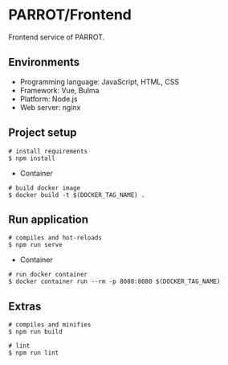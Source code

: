 # PARROT/Frontend
Frontend service of PARROT.

## Environments
- Programming language: JavaScript, HTML, CSS
- Framework: Vue, Bulma
- Platform: Node.js
- Web server: nginx

## Project setup
```
# install requirements
$ npm install
```

- Container
```
# build docker image
$ docker build -t $(DOCKER_TAG_NAME) .
```

## Run application
```
# compiles and hot-reloads
$ npm run serve
```

- Container
```
# run docker container
$ docker container run --rm -p 8080:8080 $(DOCKER_TAG_NAME)
```

## Extras
```
# compiles and minifies
$ npm run build

# lint
$ npm run lint
```